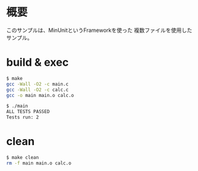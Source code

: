 # 概要

このサンプルは、MinUnitというFrameworkを使った
複数ファイルを使用したサンプル。


# build & exec

```bash
$ make
gcc -Wall -O2 -c main.c
gcc -Wall -O2 -c calc.c
gcc -o main main.o calc.o

$ ./main
ALL TESTS PASSED
Tests run: 2
```

# clean

```bash
$ make clean
rm -f main main.o calc.o
```